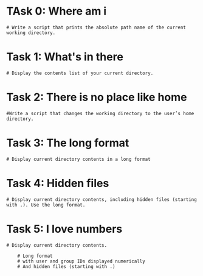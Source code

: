 # TAsk 0: Where am i
	# Write a script that prints the absolute path name of the current working directory.

# Task 1: What's in there
	# Display the contents list of your current directory.

# Task 2: There is no place like home
	#Write a script that changes the working directory to the user’s home directory.

# Task 3: The long format 
	# Display current directory contents in a long format

# Task 4: Hidden files
	# Display current directory contents, including hidden files (starting with .). Use the long format.

# Task 5: I love numbers
	# Display current directory contents.

		# Long format
		# with user and group IDs displayed numerically
 		# And hidden files (starting with .)



